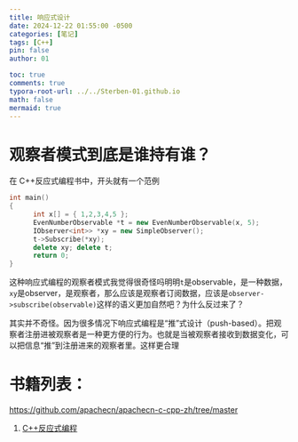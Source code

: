 ```yaml
---
title: 响应式设计
date: 2024-12-22 01:55:00 -0500
categories: [笔记]
tags: [C++]
pin: false
author: 01

toc: true
comments: true
typora-root-url: ../../Sterben-01.github.io
math: false
mermaid: true
---
```


# 观察者模式到底是谁持有谁？

在 C++反应式编程书中，开头就有一个范例

```c++
int main()
{
      int x[] = { 1,2,3,4,5 };
      EvenNumberObservable *t = new EvenNumberObservable(x, 5);
      IObserver<int>> *xy = new SimpleObserver();
      t->Subscribe(*xy);
      delete xy; delete t;
      return 0;
}
```

这种响应式编程的观察者模式我觉得很奇怪吗明明`t`是observable，是一种数据，`xy`是observer，是观察者，那么应该是观察者订阅数据，应该是`observer->subscribe(observable)`这样的语义更加自然吧？为什么反过来了？

其实并不奇怪。因为很多情况下响应式编程是“推”式设计（push-based）。把观察者注册进被观察者是一种更方便的行为。也就是当被观察者接收到数据变化，可以把信息“推”到注册进来的观察者里。这样更合理



# 书籍列表：

https://github.com/apachecn/apachecn-c-cpp-zh/tree/master

1. [C++反应式编程](https://github.com/apachecn/apachecn-c-cpp-zh/blob/master/docs/cpp-react-prog/01.md)
